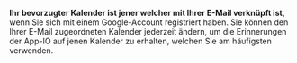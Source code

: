 **Ihr bevorzugter Kalender ist jener welcher mit Ihrer E-Mail verknüpft ist,** wenn Sie sich mit einem Google-Account registriert haben. Sie können den Ihrer E-Mail zugeordneten Kalender jederzeit ändern, um die Erinnerungen der App-IO auf jenen Kalender zu erhalten, welchen Sie am häufigsten verwenden.
